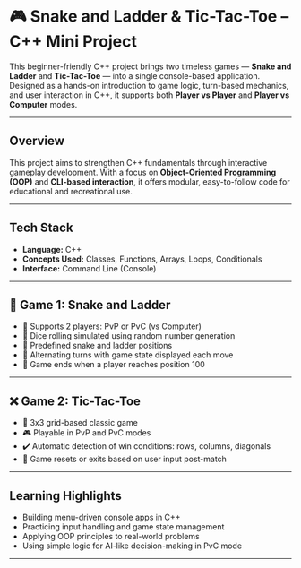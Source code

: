# 🎮 Snake and Ladder & Tic-Tac-Toe – C++ Mini Project

This beginner-friendly C++ project brings two timeless games — **Snake and Ladder** and **Tic-Tac-Toe** — into a single console-based application. Designed as a hands-on introduction to game logic, turn-based mechanics, and user interaction in C++, it supports both **Player vs Player** and **Player vs Computer** modes.

---

##  Overview

This project aims to strengthen C++ fundamentals through interactive gameplay development. With a focus on **Object-Oriented Programming (OOP)** and **CLI-based interaction**, it offers modular, easy-to-follow code for educational and recreational use.

---

##  Tech Stack

- **Language:** C++
- **Concepts Used:** Classes, Functions, Arrays, Loops, Conditionals
- **Interface:** Command Line (Console)

---

## 🎲 Game 1: Snake and Ladder

- 👥 Supports 2 players: PvP or PvC (vs Computer)
- 🎲 Dice rolling simulated using random number generation
- 🐍 Predefined snake and ladder positions
- 🔁 Alternating turns with game state displayed each move
- 🏁 Game ends when a player reaches position 100

---

## ❌ Game 2: Tic-Tac-Toe

- 📏 3x3 grid-based classic game
- 🎮 Playable in PvP and PvC modes
- ✔️ Automatic detection of win conditions: rows, columns, diagonals
- 🔄 Game resets or exits based on user input post-match

---

##  Learning Highlights

- Building menu-driven console apps in C++
- Practicing input handling and game state management
- Applying OOP principles to real-world problems
- Using simple logic for AI-like decision-making in PvC mode

---

